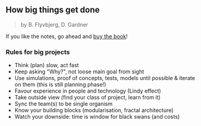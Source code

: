 ## How big things get done

> by B. Flyvbjerg, D. Gardner

If you like the notes, go ahead and [buy the book](https://www.goodreads.com/book/show/61327449-how-big-things-get-done)!

### Rules for big projects

- Think (plan) slow, act fast
- Keep asking "Why?", not loose main goal from sight
- Use simulations, proof of concepts, tests, models until possible & iterate on them (this is still planning phase!)
- Favour experience in people and technology (Lindy effect)
- Take outside view (find your class of project, learn from it)
- Sync the team(s) to be single organism
- Know your building blocks (modularisation, fractal architecture)
- Watch your downside: time is window for black swans (and costs)
